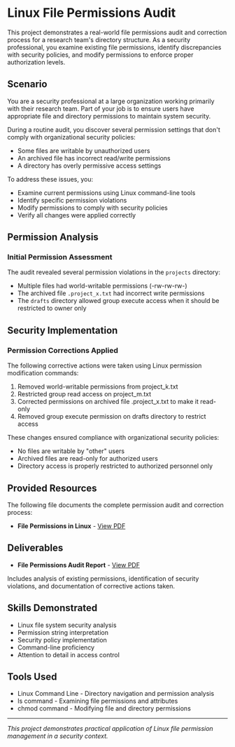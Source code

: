 # Linux File Permissions Audit

This project demonstrates a real-world file permissions audit and correction process for a research team's directory structure. As a security professional, you examine existing file permissions, identify discrepancies with security policies, and modify permissions to enforce proper authorization levels.

## Scenario

You are a security professional at a large organization working primarily with their research team. Part of your job is to ensure users have appropriate file and directory permissions to maintain system security.

During a routine audit, you discover several permission settings that don't comply with organizational security policies:
- Some files are writable by unauthorized users
- An archived file has incorrect read/write permissions
- A directory has overly permissive access settings

To address these issues, you:
- Examine current permissions using Linux command-line tools
- Identify specific permission violations
- Modify permissions to comply with security policies
- Verify all changes were applied correctly

## Permission Analysis

### Initial Permission Assessment

The audit revealed several permission violations in the `projects` directory:
- Multiple files had world-writable permissions (-rw-rw-rw-)
- The archived file `.project_x.txt` had incorrect write permissions
- The `drafts` directory allowed group execute access when it should be restricted to owner only

## Security Implementation

### Permission Corrections Applied

The following corrective actions were taken using Linux permission modification commands:

1. Removed world-writable permissions from project_k.txt
2. Restricted group read access on project_m.txt
3. Corrected permissions on archived file .project_x.txt to make it read-only
4. Removed group execute permission on drafts directory to restrict access

These changes ensured compliance with organizational security policies:
- No files are writable by "other" users
- Archived files are read-only for authorized users
- Directory access is properly restricted to authorized personnel only

## Provided Resources

The following file documents the complete permission audit and correction process:
- **File Permissions in Linux** - [View PDF](./File_permissions_in_Linux.pdf)

## Deliverables

- **File Permissions Audit Report** - [View PDF](./File_permissions_in_Linux.pdf)

Includes analysis of existing permissions, identification of security violations, and documentation of corrective actions taken.

## Skills Demonstrated

- Linux file system security analysis
- Permission string interpretation
- Security policy implementation
- Command-line proficiency
- Attention to detail in access control

## Tools Used

- Linux Command Line - Directory navigation and permission analysis
- ls command - Examining file permissions and attributes
- chmod command - Modifying file and directory permissions

---

*This project demonstrates practical application of Linux file permission management in a security context.*